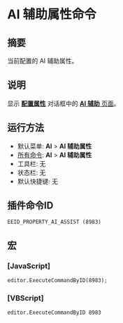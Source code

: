 # AI 辅助属性命令

## 摘要

当前配置的 AI 辅助属性。

## 说明

显示 **[配置属性](../../dlg/properties/index)** 对话框中的 [**AI 辅助** 页面](../../dlg/properties/ai_assist/index)。

## 运行方法

- 默认菜单: **AI** \> **AI 辅助属性**
- [所有命令](all_commands): **AI** \> **AI 辅助属性**
- 工具栏: 无
- 状态栏: 无
- 默认快捷键: 无

## 插件命令ID

```
EEID_PROPERTY_AI_ASSIST (8983)
```

## 宏

### \[JavaScript\]

```
editor.ExecuteCommandByID(8983);
```

### \[VBScript\]

```
editor.ExecuteCommandByID 8983
```
